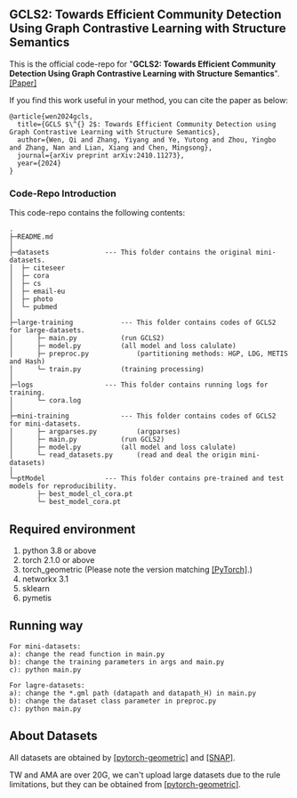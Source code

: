 ## GCLS2: Towards Efficient Community Detection Using Graph Contrastive Learning with Structure Semantics

This is the official code-repo for "**GCLS2: Towards Efficient Community Detection Using Graph Contrastive Learning with Structure Semantics**". [[Paper]](https://arxiv.org/abs/2410.11273)

If you find this work useful in your method, you can cite the paper as below:

```
@article{wen2024gcls,
  title={GCLS $\^{} 2$: Towards Efficient Community Detection using Graph Contrastive Learning with Structure Semantics},
  author={Wen, Qi and Zhang, Yiyang and Ye, Yutong and Zhou, Yingbo and Zhang, Nan and Lian, Xiang and Chen, Mingsong},
  journal={arXiv preprint arXiv:2410.11273},
  year={2024}
}
```

### Code-Repo Introduction

This code-repo contains the following contents:

```
.
├─README.md
│
├─datasets				--- This folder contains the original mini-datasets. 
│  ├─ citeseer
│  ├─ cora
│  ├─ cs
│  ├─ email-eu
│  ├─ photo
│  └─ pubmed
│
├─large-training			--- This folder contains codes of GCLS2 for large-datasets.		
│      ├─ main.py			(run GCLS2)
│      ├─ model.py			(all model and loss calulate)
│      ├─ preproc.py			(partitioning methods: HGP, LDG, METIS and Hash)
│      └─ train.py			(training processing)
│
├─logs					--- This folder contains running logs for training.			
│      └─ cora.log
│
├─mini-training				--- This folder contains codes of GCLS2 for mini-datasets.	
│      ├─ argparses.py			(argparses)
│      ├─ main.py			(run GCLS2)
│      ├─ model.py			(all model and loss calulate)
│      └─ read_datasets.py		(read and deal the origin mini-datasets)
│
└─ptModel				--- This folder contains pre-trained and test models for reproducibility.	
       ├─ best_model_cl_cora.pt
       └─ best_model_cora.pt

```

## Required environment

1. python 3.8 or above
2. torch 2.1.0 or above
3. torch_geometric (Please note the version matching [[PyTorch]](https://pytorch.org/get-started/previous-versions/).)
4. networkx 3.1
5. sklearn
6. pymetis

## Running way

```
For mini-datasets:
a): change the read function in main.py
b): change the training parameters in args and main.py
c): python main.py

For lagre-datasets:
a): change the *.gml path (datapath and datapath_H) in main.py
b): change the dataset class parameter in preproc.py
c): python main.py
```

## About Datasets

All datasets are obtained by [[pytorch-geometric]](https://pytorch-geometric.readthedocs.io/en/latest/cheatsheet/data_cheatsheet.html) and [[SNAP]](https://snap.stanford.edu/data/#socnets). 

TW and AMA are over 20G, we can't upload large datasets due to the rule limitations, but they can be obtained from [[pytorch-geometric]](https://pytorch-geometric.readthedocs.io/en/latest/cheatsheet/data_cheatsheet.html).



#### 